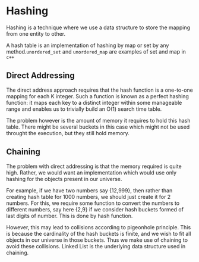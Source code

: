 # Hashing

Hashing is a technique where we use a data structure to store the mapping from one entity to other.

A hash table is an implementation of hashing by map or set by any method.```unordered_set``` and ```unordered_map``` are examples of set and map in ``c++``

## Direct Addressing

The direct address approach requires that the hash function is a one-to-one mapping for each K integer. Such a function is known as a perfect hashing function: it maps each key to a distinct integer within some manageable range and enables us to trivially build an O(1) search time table. 

The problem however is the amount of memory it requires to hold this hash table. There might be several buckets in this case which might not be used throught the execution, but they still hold memory.

## Chaining

The problem with direct addressing is that the memory required is quite high. Rather, we would want an implementation which would use only hashing for the objects present in our universe.

For example, if we have two numbers say {12,999}, then rather than creating hash table for 1000 numbers, we should just create it for 2 numbers. For this, we require some function to convert the numbers to different numbers, say here {2,9} if we consider hash buckets formed of last digits of number. This is done by hash function.

However, this may lead to collisions according to pigeonhole principle. This is because the cardinality of the hash buckets is finite, and we wish to fit all objects in our universe in those buckets. Thus we make use of chaining to avoid these collisions. Linked List is the underlying data structure used in chaining.